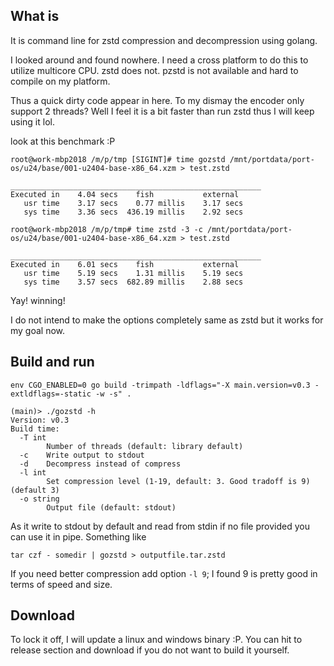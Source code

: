 ## What is

It is command line for zstd compression and decompression using golang.

I looked around and found nowhere. I need a cross platform to do this to utilize multicore CPU. zstd does not. pzstd is not available and hard to compile on my platform. 

Thus a quick dirty code appear in here. To my dismay the encoder only support 2 threads? Well I feel it is a bit faster than run zstd thus I will keep using it lol.

look at this benchmark :P

```
root@work-mbp2018 /m/p/tmp [SIGINT]# time gozstd /mnt/portdata/port-os/u24/base/001-u2404-base-x86_64.xzm > test.zstd

________________________________________________________
Executed in    4.04 secs    fish           external
   usr time    3.17 secs    0.77 millis    3.17 secs
   sys time    3.36 secs  436.19 millis    2.92 secs

root@work-mbp2018 /m/p/tmp# time zstd -3 -c /mnt/portdata/port-os/u24/base/001-u2404-base-x86_64.xzm > test.zstd

________________________________________________________
Executed in    6.01 secs    fish           external
   usr time    5.19 secs    1.31 millis    5.19 secs
   sys time    3.57 secs  682.89 millis    2.88 secs

```

Yay! winning!

I do not intend to make the options completely same as zstd but it works for my goal now.

## Build and run

```
env CGO_ENABLED=0 go build -trimpath -ldflags="-X main.version=v0.3 -extldflags=-static -w -s" .

(main)> ./gozstd -h
Version: v0.3
Build time: 
  -T int
        Number of threads (default: library default)
  -c    Write output to stdout
  -d    Decompress instead of compress
  -l int
        Set compression level (1-19, default: 3. Good tradoff is 9) (default 3)
  -o string
        Output file (default: stdout)

```

As it write to stdout by default and read from stdin if no file provided you can use it in pipe. Something like

```
tar czf - somedir | gozstd > outputfile.tar.zstd
```

If you need better compression add option `-l 9`; I found 9 is pretty good in terms of speed and size. 

## Download

To lock it off, I will update a linux and windows binary :P. You can hit to release section and download if you do not want to build it yourself.
